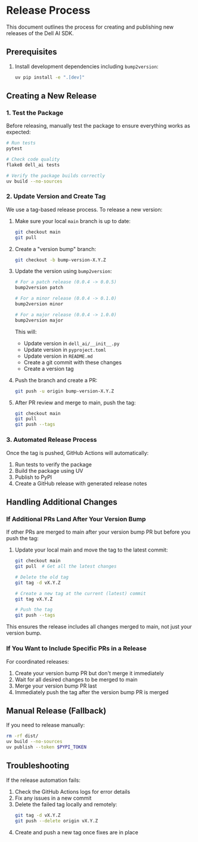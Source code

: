 # Release Process

This document outlines the process for creating and publishing new releases of the Dell AI SDK.

## Prerequisites

1. Install development dependencies including `bump2version`:
   ```bash
   uv pip install -e ".[dev]"
   ```

## Creating a New Release

### 1. Test the Package

Before releasing, manually test the package to ensure everything works as expected:

```bash
# Run tests
pytest

# Check code quality
flake8 dell_ai tests

# Verify the package builds correctly
uv build --no-sources
```

### 2. Update Version and Create Tag

We use a tag-based release process. To release a new version:

1. Make sure your local `main` branch is up to date:
   ```bash
   git checkout main
   git pull
   ```

2. Create a "version bump" branch:
   ```bash
   git checkout -b bump-version-X.Y.Z
   ```

3. Update the version using `bump2version`:
   ```bash
   # For a patch release (0.0.4 -> 0.0.5)
   bump2version patch

   # For a minor release (0.0.4 -> 0.1.0)
   bump2version minor

   # For a major release (0.0.4 -> 1.0.0)
   bump2version major
   ```

   This will:
   - Update version in `dell_ai/__init__.py`
   - Update version in `pyproject.toml`
   - Update version in `README.md`
   - Create a git commit with these changes
   - Create a version tag

4. Push the branch and create a PR:
   ```bash
   git push -u origin bump-version-X.Y.Z
   ```

5. After PR review and merge to main, push the tag:
   ```bash
   git checkout main
   git pull
   git push --tags
   ```

### 3. Automated Release Process

Once the tag is pushed, GitHub Actions will automatically:
1. Run tests to verify the package
2. Build the package using UV
3. Publish to PyPI
4. Create a GitHub release with generated release notes

## Handling Additional Changes

### If Additional PRs Land After Your Version Bump

If other PRs are merged to main after your version bump PR but before you push the tag:

1. Update your local main and move the tag to the latest commit:
   ```bash
   git checkout main
   git pull  # Get all the latest changes

   # Delete the old tag
   git tag -d vX.Y.Z

   # Create a new tag at the current (latest) commit
   git tag vX.Y.Z

   # Push the tag
   git push --tags
   ```

This ensures the release includes all changes merged to main, not just your version bump.

### If You Want to Include Specific PRs in a Release

For coordinated releases:

1. Create your version bump PR but don't merge it immediately
2. Wait for all desired changes to be merged to main
3. Merge your version bump PR last
4. Immediately push the tag after the version bump PR is merged

## Manual Release (Fallback)

If you need to release manually:

```bash
rm -rf dist/
uv build --no-sources
uv publish --token $PYPI_TOKEN
```

## Troubleshooting

If the release automation fails:
1. Check the GitHub Actions logs for error details
2. Fix any issues in a new commit
3. Delete the failed tag locally and remotely:
   ```bash
   git tag -d vX.Y.Z
   git push --delete origin vX.Y.Z
   ```
4. Create and push a new tag once fixes are in place 